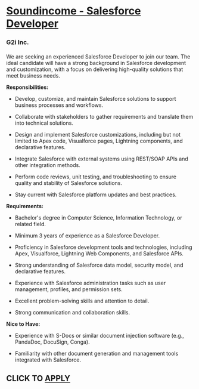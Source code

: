 # [Soundincome - Salesforce Developer](https://www.remotewlb.com/apply/soundincome-salesforce-developer)  
### G2i Inc.  
####  

We are seeking an experienced Salesforce Developer to join our team. The ideal candidate will have a strong background in Salesforce development and customization, with a focus on delivering high-quality solutions that meet business needs.

 **Responsibilities:**

  * Develop, customize, and maintain Salesforce solutions to support business processes and workflows.

  * Collaborate with stakeholders to gather requirements and translate them into technical solutions.

  * Design and implement Salesforce customizations, including but not limited to Apex code, Visualforce pages, Lightning components, and declarative features.

  * Integrate Salesforce with external systems using REST/SOAP APIs and other integration methods.

  * Perform code reviews, unit testing, and troubleshooting to ensure quality and stability of Salesforce solutions.

  * Stay current with Salesforce platform updates and best practices.

 **Requirements:**

  * Bachelor's degree in Computer Science, Information Technology, or related field.

  * Minimum 3 years of experience as a Salesforce Developer.

  * Proficiency in Salesforce development tools and technologies, including Apex, Visualforce, Lightning Web Components, and Salesforce APIs.

  * Strong understanding of Salesforce data model, security model, and declarative features.

  * Experience with Salesforce administration tasks such as user management, profiles, and permission sets.

  * Excellent problem-solving skills and attention to detail.

  * Strong communication and collaboration skills.

 **Nice to Have:**

  * Experience with S-Docs or similar document injection software (e.g., PandaDoc, DocuSign, Conga).

  * Familiarity with other document generation and management tools integrated with Salesforce.

  
## CLICK TO [APPLY](https://www.remotewlb.com/apply/soundincome-salesforce-developer)

